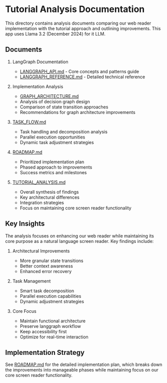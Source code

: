 # Tutorial Analysis Documentation

This directory contains analysis documents comparing our web reader implementation with the tutorial approach and outlining improvements.
This app uses Llama 3.2 (December 2024) for it LLM.
## Documents

1. LangGraph Documentation
   - [LANGGRAPH_API.md](LANGGRAPH_API.md) - Core concepts and patterns guide
   - [LANGGRAPH_REFERENCE.md](LANGGRAPH_REFERENCE.md) - Detailed technical reference

2. Implementation Analysis
   - [GRAPH_ARCHITECTURE.md](GRAPH_ARCHITECTURE.md)
   - Analysis of decision graph design
   - Comparison of state transition approaches
   - Recommendations for graph architecture improvements

3. [TASK_FLOW.md](TASK_FLOW.md)
   - Task handling and decomposition analysis
   - Parallel execution opportunities
   - Dynamic task adjustment strategies

4. [ROADMAP.md](ROADMAP.md)
   - Prioritized implementation plan
   - Phased approach to improvements
   - Success metrics and milestones

5. [TUTORIAL_ANALYSIS.md](TUTORIAL_ANALYSIS.md)
   - Overall synthesis of findings
   - Key architectural differences
   - Integration strategies
   - Focus on maintaining core screen reader functionality

## Key Insights

The analysis focuses on enhancing our web reader while maintaining its core purpose as a natural language screen reader. Key findings include:

1. Architectural Improvements
   - More granular state transitions
   - Better context awareness
   - Enhanced error recovery

2. Task Management
   - Smart task decomposition
   - Parallel execution capabilities
   - Dynamic adjustment strategies

3. Core Focus
   - Maintain functional architecture
   - Preserve langgraph workflow
   - Keep accessibility first
   - Optimize for real-time interaction

## Implementation Strategy

See [ROADMAP.md](ROADMAP.md) for the detailed implementation plan, which breaks down the improvements into manageable phases while maintaining focus on our core screen reader functionality.
